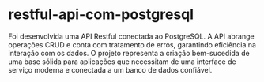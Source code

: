 # restful-api-com-postgresql

Foi desenvolvida uma API Restful conectada ao PostgreSQL. 
A API abrange operações CRUD e conta com tratamento de erros, garantindo eficiência na 
interação com os dados. O projeto representa a criação bem-sucedida de 
uma base sólida para aplicações que necessitam de uma interface de serviço moderna e 
conectada a um banco de dados confiável.
